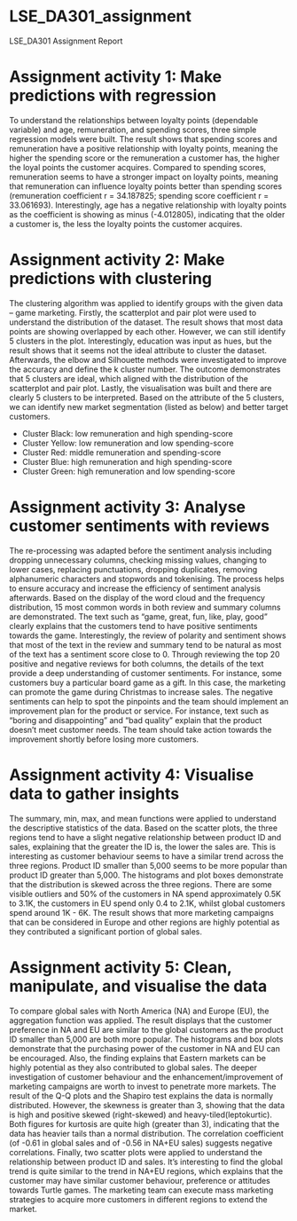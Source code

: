# LSE_DA301_assignment

LSE_DA301 Assignment Report

# Assignment activity 1: Make predictions with regression

To understand the relationships between loyalty points (dependable variable) and age, remuneration, and spending scores, three simple regression models were built. The result shows that spending scores and remuneration have a positive relationship with loyalty points, meaning the higher the spending score or the remuneration a customer has, the higher the loyal points the customer acquires. Compared to spending scores, remuneration seems to have a stronger impact on loyalty points, meaning that remuneration can influence loyalty points better than spending scores (remuneration coefficient r = 34.187825; spending score coefficient r = 33.061693). Interestingly, age has a negative relationship with loyalty points as the coefficient is showing as minus (-4.012805), indicating that the older a customer is, the less the loyalty points the customer acquires. 

# Assignment activity 2: Make predictions with clustering

The clustering algorithm was applied to identify groups with the given data – game marketing. Firstly, the scatterplot and pair plot were used to understand the distribution of the dataset. The result shows that most data points are showing overlapped by each other. However, we can still identify 5 clusters in the plot. Interestingly, education was input as hues, but the result shows that it seems not the ideal attribute to cluster the dataset. Afterwards, the elbow and Silhouette methods were investigated to improve the accuracy and define the k cluster number. The outcome demonstrates that 5 clusters are ideal, which aligned with the distribution of the scatterplot and pair plot. Lastly, the visualisation was built and there are clearly 5 clusters to be interpreted. Based on the attribute of the 5 clusters, we can identify new market segmentation (listed as below) and better target customers. 
- Cluster Black: low remuneration and high spending-score
-	Cluster Yellow: low remuneration and low spending-score
-	Cluster Red: middle remuneration and spending-score
-	Cluster Blue: high remuneration and high spending-score
-	Cluster Green: high remuneration and low spending-score

# Assignment activity 3: Analyse customer sentiments with reviews

The re-processing was adapted before the sentiment analysis including dropping unnecessary columns, checking missing values, changing to lower cases, replacing punctuations, dropping duplicates, removing alphanumeric characters and stopwords and tokenising. The process helps to ensure accuracy and increase the efficiency of sentiment analysis afterwards. Based on the display of the word cloud and the frequency distribution, 15 most common words in both review and summary columns are demonstrated. The text such as “game, great, fun, like, play, good” clearly explains that the customers tend to have positive sentiments towards the game. Interestingly, the review of polarity and sentiment shows that most of the text in the review and summary tend to be natural as most of the text has a sentiment score close to 0. Through reviewing the top 20 positive and negative reviews for both columns, the details of the text provide a deep understanding of customer sentiments. For instance, some customers buy a particular board game as a gift. In this case, the marketing can promote the game during Christmas to increase sales. The negative sentiments can help to spot the pinpoints and the team should implement an improvement plan for the product or service. For instance, text such as “boring and disappointing” and “bad quality” explain that the product doesn’t meet customer needs. The team should take action towards the improvement shortly before losing more customers.

# Assignment activity 4: Visualise data to gather insights

The summary, min, max, and mean functions were applied to understand the descriptive statistics of the data. Based on the scatter plots, the three regions tend to have a slight negative relationship between product ID and sales, explaining that the greater the ID is, the lower the sales are. This is interesting as customer behaviour seems to have a similar trend across the three regions. Product ID smaller than 5,000 seems to be more popular than product ID greater than 5,000. The histograms and plot boxes demonstrate that the distribution is skewed across the three regions. There are some visible outliers and 50% of the customers in NA spend approximately 0.5K to 3.1K, the customers in EU spend only 0.4 to 2.1K, whilst global customers spend around 1K - 6K. The result shows that more marketing campaigns that can be considered in Europe and other regions are highly potential as they contributed a significant portion of global sales.

# Assignment activity 5: Clean, manipulate, and visualise the data

To compare global sales with North America (NA) and Europe (EU), the aggregation function was applied. The result displays that the customer preference in NA and EU are similar to the global customers as the product ID smaller than 5,000 are both more popular. The histograms and box plots demonstrate that the purchasing power of the customer in NA and EU can be encouraged. Also, the finding explains that Eastern markets can be highly potential as they also contributed to global sales. The deeper investigation of customer behaviour and the enhancement/improvement of marketing campaigns are worth to invest to penetrate more markets. The result of the Q-Q plots and the Shapiro test explains the data is normally distributed. However, the skewness is greater than 3, showing that the data is high and positive skewed (right-skewed) and heavy-tiled(leptokurtic). Both figures for kurtosis are quite high (greater than 3), indicating that the data has heavier tails than a normal distribution. The correlation coefficient (of -0.61 in global sales and of -0.56 in NA+EU sales) suggests negative correlations. Finally, two scatter plots were applied to understand the relationship between product ID and sales. It’s interesting to find the global trend is quite similar to the trend in NA+EU regions, which explains that the customer may have similar customer behaviour, preference or attitudes towards Turtle games. The marketing team can execute mass marketing strategies to acquire more customers in different regions to extend the market.
